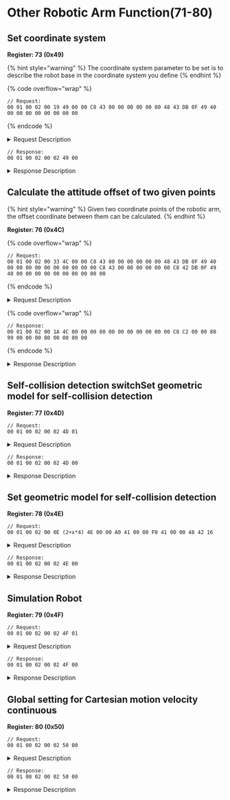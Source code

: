 # Other Robotic Arm Function(71-80)

## Set coordinate system

**Register: 73 (0x49)**

{% hint style="warning" %}
The coordinate system parameter to be set is to describe the robot base in the coordinate system you define
{% endhint %}

{% code overflow="wrap" %}
```
// Request:
00 01 00 02 00 19 49 00 00 C8 43 00 00 00 00 00 00 48 43 DB 0F 49 40 00 00 00 00 00 00 00 00    
```
{% endcode %}

<details>

<summary>Request Description</summary>

```
//00 01    U16, Transaction ID
//00 02    U16, Protocol Identifier
//00 19    U16, Length 
//49       U8, Register
//00 00 C8 43	FP32, Cartesian offset X=400mm
//00 00 00 00	FP32, Cartesian offset Y=0
//00 00 48 43	FP32, Cartesian offset Z=200mm
//DB 0F 49 40	FP32, Cartesian offset Roll=πrad
//00 00 00 00	FP32, Cartesian offset Pitch=0
//00 00 00 00	FP32, Cartesian offset Yaw=0
```

</details>

```
// Response:
00 01 00 02 00 02 49 00
```

<details>

<summary>Response Description</summary>

```
//00 01    U16, Transaction ID
//00 02    U16, Protocol Identifier
//00 02    U16, Length 
//49       U8, Register
//00       U8, State
```

</details>

## Calculate the attitude offset of two given points

{% hint style="warning" %}
Given two coordinate points of the robotic arm, the offset coordinate between them can be calculated.
{% endhint %}

**Register: 76 (0x4C)**

{% code overflow="wrap" %}
```
// Request:
00 01 00 02 00 33 4C 00 00 C8 43 00 00 00 00 00 00 48 43 DB 0F 49 40 00 00 00 00 00 00 00 00 00 00 C8 43 00 00 00 00 00 00 C8 42 DB 0F 49 40 00 00 00 00 00 00 00 00 00 00   
```
{% endcode %}

<details>

<summary>Request Description</summary>

```
//00 01    U16, Transaction ID
//00 02    U16, Protocol Identifier
//00 33    U16, Length 
//4C       U8, Register
//00 00 C8 43	FP32, X=400
//00 00 00 00	FP32, Y=0
//00 00 48 43	FP32, Z=200
//DB 0F 49 40	FP32, Roll=π
//00 00 00 00	FP32, Pitch=0
//00 00 00 00	FP32, Yaw=0
//00 00 C8 43	FP32, X=400
//00 00 00 00	FP32, Y=0
//00 00 C8 42	FP32, Z=100
//DB 0F 49 40	FP32, Roll=π
//00 00 00 00	FP32, Pitch=0
//00 00 00 00	FP32, Yaw=0
//00	FP32, 
Representation of input pose:
0 : RPY（Roll,Pitch,Yaw）
1 : axial angle（Rx,Ry,Rz）

//00	FP32, 
Representation of output pose:
0 : RPY（Roll,Pitch,Yaw）
1 : axial angle（Rx,Ry,Rz）
```

</details>

{% code overflow="wrap" %}
```
// Response:
00 01 00 02 00 1A 4C 00 00 00 00 00 00 00 00 00 00 00 C8 C2 00 00 80 99 00 00 00 80 00 00 00 00
```
{% endcode %}

<details>

<summary>Response Description</summary>

```
//00 01    U16, Transaction ID
//00 02    U16, Protocol Identifier
//00 1A    U16, Length 
//4C       U8, Register
//00       U8, State
//00 00 00 00	FP32, Cartesian offset X=0
//00 00 00 00	FP32, Cartesian offset Y=0
//00 00 C8 C2	FP32, Cartesian offset Z=-100mm
//00 00 80 99	FP32, Cartesian offset Roll=-0
//00 00 00 80	FP32, Cartesian offset Pitch=-0
//00 00 00 00	FP32, Cartesian offset Yaw=0
```

</details>

## Self-collision detection switchSet geometric model for self-collision detection

**Register: 77 (0x4D)**

```
// Request:
00 01 00 02 00 02 4D 01  
```

<details>

<summary>Request Description</summary>

```
//00 01    U16, Transaction ID
//00 02    U16, Protocol Identifier
//00 02    U16, Length 
//4D       U8, Register
//01       U8, 
0: turn off self-collision detection
1: turn on self-collision detection
```

</details>

```
// Response:
00 01 00 02 00 02 4D 00
```

<details>

<summary>Response Description</summary>

```
//00 01    U16, Transaction ID
//00 02    U16, Protocol Identifier
//00 02    U16, Length 
//4D       U8, Register
//00       U8, State
```

</details>

## Set geometric model for self-collision detection

**Register: 78 (0x4E)**

```
// Request:
00 01 00 02 00 0E (2+x*4) 4E 00 00 A0 41 00 00 F0 41 00 00 48 42 16 
```

<details>

<summary>Request Description</summary>

<pre data-overflow="wrap"><code>//00 01    U16, Transaction ID
//00 02    U16, Protocol Identifier
//00 0E    U16, Length((2+x*4)) 
//4E       U8, Register
<strong>//00 00 A0 41    
</strong>//00 00 F0 41
//00 00 48 42    3*FP32,
Parameter 1 (Geometric model is a cuboid)
x=20,y=30,z=50
Additional definition parameter area: x maximum is 6, the actual length depends on the number of parameters required by the tool type definition. 
If there is no parameter, there is no data here.

End tool type:
1) Custom detection model (additional parameters are required):
*Cylinder:
Additional definition parameters are: 
radius (mm), height (mm)
*Cuboid:
Additional definition parameters are: 
length[x(mm)] ,width[y(mm)], height[z(mm)] consistent with the direction of the default TCP coordinate system.

2) Supported detection models (no need to define additional parameters):
No end tool, xArm gripper, xArm vacuum gripper, xArm BIO gripper, Robotiq 2F-85 gripper, Robotiq 2F-140 gripper.

//16    U8, 
Parameter 2 
(end tool type number = 22)
End tool type number:
1)Custom detection models (additional parameters are required):
Cylinder: 21
Cuboid: 22
2) Supported detection models (no need to define additional parameters):
No end tools: 0
xArm gripper: 1
xArm vacuum gripper: 2
xArm BIO gripper: 3
Robotiq 2F-85 gripper: 4
Robotiq 2F-140 gripper: 5
</code></pre>

</details>

```
// Response:
00 01 00 02 00 02 4E 00
```

<details>

<summary>Response Description</summary>

```
//00 01    U16, Transaction ID
//00 02    U16, Protocol Identifier
//00 02    U16, Length 
//4E       U8, Register
//00       U8, State
```

</details>

## Simulation Robot

**Register: 79 (0x4F)**

```
// Request:
00 01 00 02 00 02 4F 01
```

<details>

<summary>Request Description</summary>

```
//00 01    U16, Transaction ID
//00 02    U16, Protocol Identifier
//00 02    U16, Length 
//4F       U8, Register
//01       U8,
0: Real robot
1: Simulation
```

</details>

```
// Response:
00 01 00 02 00 02 4F 00
```

<details>

<summary>Response Description</summary>

```
//00 01    U16, Transaction ID
//00 02    U16, Protocol Identifier
//00 02    U16, Length 
//4F       U8, Register
//00       U8, State
```

</details>

## Global setting for Cartesian motion velocity continuous

**Register: 80 (0x50)**

```
// Request:
00 01 00 02 00 02 50 00  
```

<details>

<summary>Request Description</summary>

```
//00 01    U16, Transaction ID
//00 02    U16, Protocol Identifier
//00 02    U16, Length 
//50       U8, Register
//00       U8, 
0 :speed discontinuity，default
1 :speed continuous
```

</details>

```
// Response:
00 01 00 02 00 02 50 00
```

<details>

<summary>Response Description</summary>

```
//00 01    U16, Transaction ID
//00 02    U16, Protocol Identifier
//00 02    U16, Length 
//50       U8, Register
//00       U8, State
```

</details>
